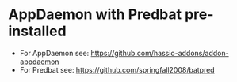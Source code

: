 # AppDaemon with Predbat pre-installed

   * For AppDaemon see: https://github.com/hassio-addons/addon-appdaemon
   * For Predbat see: https://github.com/springfall2008/batpred

